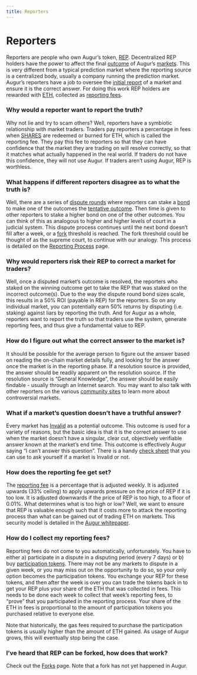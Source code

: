 ```yaml
---
title: Reporters
---
```

# Reporters 

Reporters are people who own Augur’s token, [REP](https://augur.guide/glossary.html#REP). Decentralized REP holders have the power to affect the final [outcome](https://augur.guide/glossary.html#Outcome) of Augur’s [markets](https://augur.guide/glossary.html#Market). This is very different from a typical prediction market where the reporting source is a centralized body, usually a company running the prediction market. Augur’s reporters have a job to oversee the [initial report](https://augur.guide/glossary.html#Initial%20Report) of a market and ensure it is the correct answer. For doing this work REP holders are rewarded with [ETH](https://augur.guide/glossary.html#ETH), collected as [reporting fees](https://augur.guide/glossary.html#Reporting%20Fee).

### Why would a reporter want to report the truth? 

Why not lie and try to scam others? Well,  reporters have a symbiotic relationship with market traders. Traders pay reporters a percentage in fees when [SHARES](https://augur.guide/glossary.html#SHARE) are redeemed or burned for ETH, which is called the reporting fee. They pay this fee to reporters so that they can have confidence that the market they are trading on will resolve correctly, so that it matches what actually happened in the real world. If traders do not have this confidence, they will not use Augur. If traders aren’t using Augur, REP is worthless.

### What happens if different reporters disagree as to what the truth is? 

Well, there are a series of [dispute rounds](https://augur.guide/glossary.html#Dispute%20Round) where reporters can stake a [bond](https://augur.guide/glossary.html#Dispute%20Bond) to make one of the outcomes the [tentative outcome](https://augur.guide/glossary.html#Tentative%20Outcome). Then time is given to other reporters to stake a higher bond on one of the other outcomes. You can think of this as analogous to higher and higher levels of court in a judicial system. This dispute process continues until the next bond doesn’t fill after a week, or a [fork](https://augur.guide/glossary.html#Fork) threshold is reached. The fork threshold could be thought of as the supreme court, to continue with our analogy. This process is detailed on the [Reporting Process](https://augur.guide/4-reporters/1-reporting-process.html) page.

### Why would reporters risk their REP to correct a market for traders? 

Well, once a disputed market’s outcome is resolved, the reporters who staked on the winning outcome get to take the REP that was staked on the incorrect outcome(s). Due to the way the dispute round bond sizes scale, this results in a 50% ROI (payable in REP) for the reporters. So on any individual market, you can potentially earn 50% returns by disputing (i.e. staking) against liars by reporting the truth. And for Augur as a whole, reporters want to report the truth so that traders use the system, generate reporting fees, and thus give a fundamental value to REP.

### How do I figure out what the correct answer to the market is?

It should be possible for the average person to figure out the answer based on reading the on-chain market details fully, and looking for the answer once the market is in the reporting phase. If a resolution source is provided, the answer should be readily apparent on the resolution source. If the resolution source is “General Knowledge”, the answer should be easily findable - usually through an Internet search. You may want to also talk with other reporters on the various [community sites](https://augur.guide/5-external-resources.html) to learn more about controversial markets.

### What if a market’s question doesn’t have a truthful answer?

Every market has [Invalid](https://augur.guide/glossary.html#Invalid%20Outcome) as a potential outcome. This outcome is used for a variety of reasons, but the basic idea is that it is the correct answer to use when the market doesn’t have a singular, clear cut, objectively verifiable answer known at the market’s end time. This outcome is effectively Augur saying “I can’t answer this question”. There is a handy [check sheet](https://augur.guide/4-reporters/2-checksheet.html) that you can use to ask yourself if a market is Invalid or not.

### How does the reporting fee get set?

The [reporting fee](https://augur.guide/glossary.html#Reporting%20Fee) is a percentage that is adjusted weekly. It is adjusted upwards (33% ceiling) to apply upwards pressure on the price of REP if it is too low. It is adjusted downwards if the price of REP is too high, to a floor of 0.01%. What determines what is too high or low? Well, we want to ensure that REP is valuable enough such that it costs more to attack the reporting process than what can be gained out of trading ETH on markets. This security model is detailed in the [Augur whitepaper](https://www.augur.net/whitepaper.pdf).

### How do I collect my reporting fees?

Reporting fees do not come to you automatically, unfortunately. You have to either a) participate in a dispute in a disputing period (every 7 days) or b) buy [participation tokens](https://augur.guide/glossary.html#Participation%20Token). There may not be any markets to dispute in a given week, or you may miss out on the opportunity to do so, so your only option becomes the participation tokens. You exchange your REP for these tokens, and then after the week is over you can trade the tokens back in to get your REP plus your share of the ETH that was collected in fees. This needs to be done each week to collect that week’s reporting fees, to “prove” that you participated in the reporting process. Your share of the ETH in fees is proportional to the amount of participation tokens you purchased relative to everyone else. 

Note that historically, the gas fees required to purchase the participation tokens is usually higher than the amount of ETH gained. As usage of Augur grows, this will eventually stop being the case.

### I’ve heard that REP can be forked, how does that work?

Check out the [Forks](https://augur.guide/4-reporters/3-forks.html) page. Note that a fork has not yet happened in Augur.
